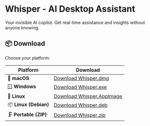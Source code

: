 # Whisper - AI Desktop Assistant

Your invisible AI copilot. Get real-time assistance and insights without anyone knowing.

## 📦 Download

Choose your platform:

| Platform | Download |
|----------|----------|
| 🍎 **macOS** | [Download Whisper.dmg](https://github.com/ThanosKa/whisper-desktop/releases/latest/download/Whisper.dmg) |
| 🪟 **Windows** | [Download Whisper.exe](https://github.com/ThanosKa/whisper-desktop/releases/latest/download/Whisper.exe) |
| 🐧 **Linux** | [Download Whisper.AppImage](https://github.com/ThanosKa/whisper-desktop/releases/latest/download/Whisper.AppImage) |
| 📦 **Linux (Debian)** | [Download Whisper.deb](https://github.com/ThanosKa/whisper-desktop/releases/latest/download/Whisper.deb) |
| 🗜️ **Portable (ZIP)** | [Download Whisper.zip](https://github.com/ThanosKa/whisper-desktop/releases/latest/download/Whisper.zip) |
